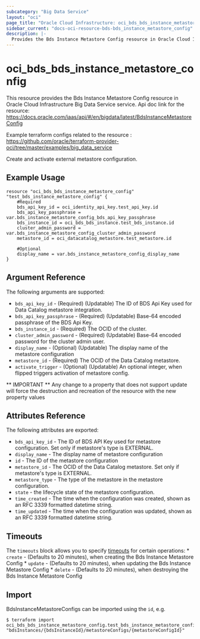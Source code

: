 ```yaml
---
subcategory: "Big Data Service"
layout: "oci"
page_title: "Oracle Cloud Infrastructure: oci_bds_bds_instance_metastore_config"
sidebar_current: "docs-oci-resource-bds-bds_instance_metastore_config"
description: |-
  Provides the Bds Instance Metastore Config resource in Oracle Cloud Infrastructure Big Data Service service
---
```


# oci_bds_bds_instance_metastore_config
This resource provides the Bds Instance Metastore Config resource in Oracle Cloud Infrastructure Big Data Service service.
Api doc link for the resource: https://docs.oracle.com/iaas/api/#/en/bigdata/latest/BdsInstanceMetastoreConfig

Example terraform configs related to the resource : https://github.com/oracle/terraform-provider-oci/tree/master/examples/big_data_service

Create and activate external metastore configuration.


## Example Usage

```hcl
resource "oci_bds_bds_instance_metastore_config" "test_bds_instance_metastore_config" {
	#Required
	bds_api_key_id = oci_identity_api_key.test_api_key.id
	bds_api_key_passphrase = var.bds_instance_metastore_config_bds_api_key_passphrase
	bds_instance_id = oci_bds_bds_instance.test_bds_instance.id
	cluster_admin_password = var.bds_instance_metastore_config_cluster_admin_password
	metastore_id = oci_datacatalog_metastore.test_metastore.id

	#Optional
	display_name = var.bds_instance_metastore_config_display_name
}
```

## Argument Reference

The following arguments are supported:

* `bds_api_key_id` - (Required) (Updatable) The ID of BDS Api Key used for Data Catalog metastore integration.
* `bds_api_key_passphrase` - (Required) (Updatable) Base-64 encoded passphrase of the BDS Api Key.
* `bds_instance_id` - (Required) The OCID of the cluster.
* `cluster_admin_password` - (Required) (Updatable) Base-64 encoded password for the cluster admin user.
* `display_name` - (Optional) (Updatable) The display name of the metastore configuration
* `metastore_id` - (Required) The OCID of the Data Catalog metastore.
* `activate_trigger` - (Optional) (Updatable) An optional integer, when flipped triggers activation of metastore config.


** IMPORTANT **
Any change to a property that does not support update will force the destruction and recreation of the resource with the new property values

## Attributes Reference

The following attributes are exported:

* `bds_api_key_id` - The ID of BDS API Key used for metastore configuration. Set only if metastore's type is EXTERNAL.
* `display_name` - The display name of metastore configuration
* `id` - The ID of the metastore configuration
* `metastore_id` - The OCID of the Data Catalog metastore. Set only if metastore's type is EXTERNAL.
* `metastore_type` - The type of the metastore in the metastore configuration.
* `state` - the lifecycle state of the metastore configuration.
* `time_created` - The time when the configuration was created, shown as an RFC 3339 formatted datetime string.
* `time_updated` - The time when the configuration was updated, shown as an RFC 3339 formatted datetime string.

## Timeouts

The `timeouts` block allows you to specify [timeouts](https://registry.terraform.io/providers/oracle/oci/latest/docs/guides/changing_timeouts) for certain operations:
	* `create` - (Defaults to 20 minutes), when creating the Bds Instance Metastore Config
	* `update` - (Defaults to 20 minutes), when updating the Bds Instance Metastore Config
	* `delete` - (Defaults to 20 minutes), when destroying the Bds Instance Metastore Config


## Import

BdsInstanceMetastoreConfigs can be imported using the `id`, e.g.

```
$ terraform import oci_bds_bds_instance_metastore_config.test_bds_instance_metastore_config "bdsInstances/{bdsInstanceId}/metastoreConfigs/{metastoreConfigId}" 
```

